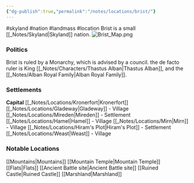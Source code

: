 ```yaml
---
{"dg-publish":true,"permalink":"/notes/locations/brist/"}
---
```


#skyland #nation #landmass #location
Brist is a small [[_Notes/Skyland\|Skyland]] nation.
![Brist_Map.png](/img/user/_Notes/Assets/Brist_Map.png)

### Politics
Brist is ruled by a Monarchy, which is advised by a council.
the de facto ruler is King [[_Notes/Characters/Thastus Alban\|Thastus Alban]], and the [[_Notes/Alban Royal Family\|Alban Royal Family]].
### Settlements
**Capital** [[_Notes/Locations/Kronerfort\|Kronerfort]]
[[_Notes/Locations/Gladeway\|Gladeway]] - Village
[[_Notes/Locations/Mireden\|Mireden]] - Settlement
[[_Notes/Locations/Hamel\|Hamel]] - Village
[[_Notes/Locations/Mirn\|Mirn]] - Village
[[_Notes/Locations/Hiram's Plot\|Hiram's Plot]] - Settlement
[[_Notes/Locations/Weast\|Weast]] - Village
### Notable Locations
[[Mountains\|Mountains]]
[[Mountain Temple\|Mountain Temple]]
[[Flats\|Flats]]
[[Ancient Battle site\|Ancient Battle site]]
[[Ruined Castle\|Ruined Castle]]
[[Marshland\|Marshland]]







